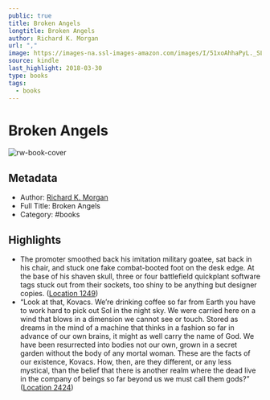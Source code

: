 ```yaml
---
public: true
title: Broken Angels
longtitle: Broken Angels
author: Richard K. Morgan
url: ","
image: https://images-na.ssl-images-amazon.com/images/I/51xoAhhaPyL._SL200_.jpg
source: kindle
last_highlight: 2018-03-30
type: books
tags:
  - books
---
```

# Broken Angels

![rw-book-cover](https://images-na.ssl-images-amazon.com/images/I/51xoAhhaPyL._SL200_.jpg)

## Metadata
- Author: [Richard K. Morgan](Richard%20K.%20Morgan.md)
- Full Title: Broken Angels
- Category: #books

## Highlights
- The promoter smoothed back his imitation military goatee, sat back in his chair, and stuck one fake combat-booted foot on the desk edge. At the base of his shaven skull, three or four battlefield quickplant software tags stuck out from their sockets, too shiny to be anything but designer copies. ([Location 1249](https://readwise.io/to_kindle?action=open&asin=B000FC1BME&location=1249))
- “Look at that, Kovacs. We’re drinking coffee so far from Earth you have to work hard to pick out Sol in the night sky. We were carried here on a wind that blows in a dimension we cannot see or touch. Stored as dreams in the mind of a machine that thinks in a fashion so far in advance of our own brains, it might as well carry the name of God. We have been resurrected into bodies not our own, grown in a secret garden without the body of any mortal woman. These are the facts of our existence, Kovacs. How, then, are they different, or any less mystical, than the belief that there is another realm where the dead live in the company of beings so far beyond us we must call them gods?” ([Location 2424](https://readwise.io/to_kindle?action=open&asin=B000FC1BME&location=2424))
